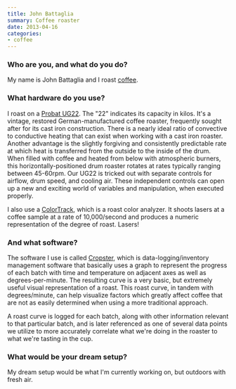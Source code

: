 ```yaml
---
title: John Battaglia
summary: Coffee roaster
date: 2013-04-16
categories:
- coffee
---
```


### Who are you, and what do you do?

My name is John Battaglia and I roast [coffee](http://www.ritualroasters.com/ "A coffee roaster in San Francisco.").

### What hardware do you use?

I roast on a [Probat UG22][ug22]. The "22" indicates its capacity in kilos. It's a vintage, restored German-manufactured coffee roaster, frequently sought after for its cast iron construction. There is a nearly ideal ratio of convective to conductive heating that can exist when working with a cast iron roaster. Another advantage is the slightly forgiving and consistently predictable rate at which heat is transferred from the outside to the inside of the drum. When filled with coffee and heated from below with atmospheric burners, this horizontally-positioned drum roaster rotates at rates typically ranging between 45-60rpm. Our UG22 is tricked out with separate controls for airflow, drum speed, and cooling air. These independent controls can open up a new and exciting world of variables and manipulation, when executed properly.

I also use a [ColorTrack][], which is a roast color analyzer. It shoots lasers at a coffee sample at a rate of 10,000/second and produces a numeric representation of the degree of roast. Lasers!

### And what software?

The software I use is called [Cropster][roast], which is data-logging/inventory management software that basically uses a graph to represent the progress of each batch with time and temperature on adjacent axes as well as degrees-per-minute. The resulting curve is a very basic, but extremely useful visual representation of a roast. This roast curve, in tandem with degrees/minute, can help visualize factors which greatly affect coffee that are not as easily determined when using a more traditional approach.

A roast curve is logged for each batch, along with other information relevant to that particular batch, and is later referenced as one of several data points we utilize to more accurately correlate what we're doing in the roaster to what we're tasting in the cup.

### What would be your dream setup?

My dream setup would be what I'm currently working on, but outdoors with fresh air.

[colortrack]: https://www.coffeelabequipment.com/COLORTRACK.html "A laser reflectometer for coffee beans."
[roast]: https://www.cropster.com/products/roast/ "Coffee roasting and analysis software."
[ug22]: http://www.shpfoodmachinery.co.uk/machine_summary.php?mid=1070 "A coffee roaster."
